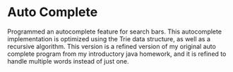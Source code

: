 # Auto Complete
Programmed an autocomplete feature for search bars. This autocomplete implementation is optimized using the Trie data structure,
as well as a recursive algorithm. 
This version is a refined version of my original auto complete program from my introductory java homework, and it is refined to handle multiple words
instead of just one.
